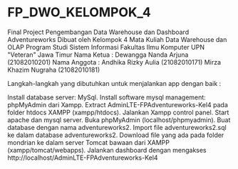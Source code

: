 # FP_DWO_KELOMPOK_4
Final Project Pengembangan Data Warehouse dan Dashboard Adventureworks
Dibuat oleh Kelompok 4 Mata Kuliah Data Warehouse dan OLAP
Program Studi Sistem Informasi
Fakultas Ilmu Komputer
UPN "Veteran" Jawa Timur
Nama Ketua :
Dewangga Nanda Arjuna (21082010201)
Nama Anggota :
Andhika Rizky Aulia (21082010171)
Mirza Khazim Nugraha (21082010181)

Langkah-langkah yang dibutuhkan untuk menjalankan app dengan baik :

Install database server: MySql.
Install software mysql management: phpMyAdmin dari Xampp.
Extract AdminLTE-FPAdventureworks-Kel4 pada folder htdocs XAMPP (xampp/htdocs).
Jalankan Xampp control panel.
Start apache dan mysql server.
Buka phpMyAdmin (localhost/phpmyadmin).
Buat database dengan nama adventureworks2.
Import file adventureworks2.sql ke dalam database adventureworks2.
Download file yang ada pada folder mondrian ke dalam server Tomcat bawaan dari XAMPP (xampp/tomcat/webapps).
Jalankan dashboard dengan mengakses http://localhost/AdminLTE-FPAdventureworks-Kel4
